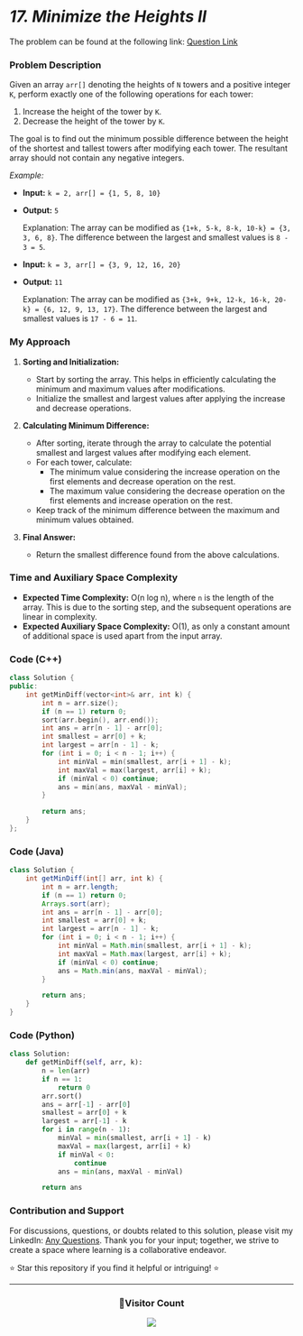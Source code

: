 # _17. Minimize the Heights II_

The problem can be found at the following link: [Question Link](https://www.geeksforgeeks.org/problems/minimize-the-heights3351/1)

### Problem Description

Given an array `arr[]` denoting the heights of `N` towers and a positive integer `K`, perform exactly one of the following operations for each tower:

1. Increase the height of the tower by `K`.
2. Decrease the height of the tower by `K`.

The goal is to find out the minimum possible difference between the height of the shortest and tallest towers after modifying each tower. The resultant array should not contain any negative integers.

_Example:_

- **Input:** `k = 2, arr[] = {1, 5, 8, 10}`
- **Output:** `5`

  Explanation: The array can be modified as `{1+k, 5-k, 8-k, 10-k} = {3, 3, 6, 8}`. The difference between the largest and smallest values is `8 - 3 = 5`.

- **Input:** `k = 3, arr[] = {3, 9, 12, 16, 20}`
- **Output:** `11`

  Explanation: The array can be modified as `{3+k, 9+k, 12-k, 16-k, 20-k} = {6, 12, 9, 13, 17}`. The difference between the largest and smallest values is `17 - 6 = 11`.

### My Approach

1. **Sorting and Initialization:**

   - Start by sorting the array. This helps in efficiently calculating the minimum and maximum values after modifications.
   - Initialize the smallest and largest values after applying the increase and decrease operations.

2. **Calculating Minimum Difference:**

   - After sorting, iterate through the array to calculate the potential smallest and largest values after modifying each element.
   - For each tower, calculate:
     - The minimum value considering the increase operation on the first elements and decrease operation on the rest.
     - The maximum value considering the decrease operation on the first elements and increase operation on the rest.
   - Keep track of the minimum difference between the maximum and minimum values obtained.

3. **Final Answer:**
   - Return the smallest difference found from the above calculations.

### Time and Auxiliary Space Complexity

- **Expected Time Complexity:** O(n log n), where `n` is the length of the array. This is due to the sorting step, and the subsequent operations are linear in complexity.
- **Expected Auxiliary Space Complexity:** O(1), as only a constant amount of additional space is used apart from the input array.

### Code (C++)

```cpp
class Solution {
public:
    int getMinDiff(vector<int>& arr, int k) {
        int n = arr.size();
        if (n == 1) return 0;
        sort(arr.begin(), arr.end());
        int ans = arr[n - 1] - arr[0];
        int smallest = arr[0] + k;
        int largest = arr[n - 1] - k;
        for (int i = 0; i < n - 1; i++) {
            int minVal = min(smallest, arr[i + 1] - k);
            int maxVal = max(largest, arr[i] + k);
            if (minVal < 0) continue;
            ans = min(ans, maxVal - minVal);
        }

        return ans;
    }
};
```

### Code (Java)

```java
class Solution {
    int getMinDiff(int[] arr, int k) {
        int n = arr.length;
        if (n == 1) return 0;
        Arrays.sort(arr);
        int ans = arr[n - 1] - arr[0];
        int smallest = arr[0] + k;
        int largest = arr[n - 1] - k;
        for (int i = 0; i < n - 1; i++) {
            int minVal = Math.min(smallest, arr[i + 1] - k);
            int maxVal = Math.max(largest, arr[i] + k);
            if (minVal < 0) continue;
            ans = Math.min(ans, maxVal - minVal);
        }

        return ans;
    }
}
```

### Code (Python)

```python
class Solution:
    def getMinDiff(self, arr, k):
        n = len(arr)
        if n == 1:
            return 0
        arr.sort()
        ans = arr[-1] - arr[0]
        smallest = arr[0] + k
        largest = arr[-1] - k
        for i in range(n - 1):
            minVal = min(smallest, arr[i + 1] - k)
            maxVal = max(largest, arr[i] + k)
            if minVal < 0:
                continue
            ans = min(ans, maxVal - minVal)

        return ans
```

### Contribution and Support

For discussions, questions, or doubts related to this solution, please visit my LinkedIn: [Any Questions](https://www.linkedin.com/in/patel-hetkumar-sandipbhai-8b110525a/). Thank you for your input; together, we strive to create a space where learning is a collaborative endeavor.

⭐ Star this repository if you find it helpful or intriguing! ⭐

---

<div align=center>
  <h3><b>📍Visitor Count</b></h3>
</div>

<p align="center" >   
  <img src="https://visitor-badge.laobi.icu/badge?page_id=Hunterdii.GeeksforGeeks-POTD" />  
</p>
